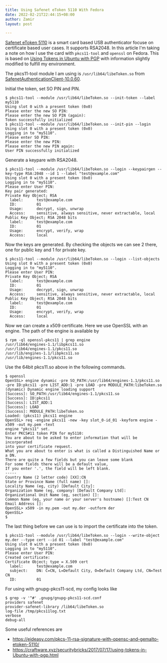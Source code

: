```yaml
---
title: Using Safenet eToken 5110 With Fedora
date: 2022-02-21T22:44:15+08:00
author: Zamir
layout: post

---
```


[Safenet eToken 5110](https://web.archive.org/web/20220221145346/https://cpl.thalesgroup.com/access-management/authenticators/pki-usb-authentication/etoken-5110-usb-token) is a smart card based USB authenticator focuse on certificate based user cases. It supports RSA2048. In this article I'm taking a note on how I use the card with `pkcs11-tool` and `openssl` on Fedora. This is based on [Using Tokens in Ubuntu with PGP](https://craftware.xyz/securitybricks/2017/07/17/using-tokens-in-Ubuntu-with-pgp.html) with information slightly modified to fulfill my environment.

The pkcs11-tool module I am using is `/usr/lib64/libeToken.so` from [SafenetAuthenticationClient-10.0.60](https://knowledge.digicert.com/generalinformation/INFO1982.html).

Initial the token, set SO PIN and PIN.

```
$ pkcs11-tool --module /usr/lib64/libeToken.so --init-token --label my5110
Using slot 0 with a present token (0x0)
Please enter the new SO PIN: 
Please enter the new SO PIN (again): 
Token successfully initialized
$ pkcs11-tool --module /usr/lib64/libeToken.so --init-pin --login
Using slot 0 with a present token (0x0)
Logging in to "my5110".
Please enter SO PIN: 
Please enter the new PIN: 
Please enter the new PIN again: 
User PIN successfully initialized
```
Generate a keypare with RSA2048.

```
$ pkcs11-tool --module /usr/lib64/libeToken.so --login --keypairgen --key-type RSA:2048 --id 1 --label "test@example.com"
Using slot 0 with a present token (0x0)
Logging in to "my5110".
Please enter User PIN: 
Key pair generated:
Private Key Object; RSA 
  label:      test@example.com
  ID:         01
  Usage:      decrypt, sign, unwrap
  Access:     sensitive, always sensitive, never extractable, local                                                                                                                           
Public Key Object; RSA 2048 bits                                                                                                                                                              
  label:      test@example.com                                                                                                                                                                
  ID:         01                                                                                                                                                                              
  Usage:      encrypt, verify, wrap                                                                                                                                                           
  Access:     local
```

Now the keys are generated. By checking the objects we can see 2 there, one for public key and 1 for private key.

```
$ pkcs11-tool --module /usr/lib64/libeToken.so --login --list-objects
Using slot 0 with a present token (0x0)                                                                                                                                                       
Logging in to "my5110".                                                                                                                                                                       
Please enter User PIN: 
Private Key Object; RSA 
  label:      test@example.com
  ID:         01
  Usage:      decrypt, sign, unwrap
  Access:     sensitive, always sensitive, never extractable, local
Public Key Object; RSA 2048 bits
  label:      test@example.com
  ID:         01
  Usage:      encrypt, verify, wrap
  Access:     local
```
Now we can create a x509 certificate. Here we use OpenSSL with an engine. The path of the engine is available by

```
$ rpm -ql openssl-pkcs11 | grep engine                                                                                                                                             
/usr/lib64/engines-1.1/libpkcs11.so
/usr/lib64/engines-1.1/pkcs11.so
/usr/lib/engines-1.1/libpkcs11.so
/usr/lib/engines-1.1/pkcs11.so
```

Use the 64bit pkcs11.so above in the following commands.

```
$ openssl 
OpenSSL> engine dynamic -pre SO_PATH:/usr/lib64/engines-1.1/pkcs11.so -pre ID:pkcs11 -pre LIST_ADD:1 -pre LOAD -pre MODULE_PATH:libeToken.so
(dynamic) Dynamic engine loading support
[Success]: SO_PATH:/usr/lib64/engines-1.1/pkcs11.so
[Success]: ID:pkcs11
[Success]: LIST_ADD:1
[Success]: LOAD
[Success]: MODULE_PATH:libeToken.so
Loaded: (pkcs11) pkcs11 engine
OpenSSL> req -engine pkcs11 -new -key slot_0-id_01 -keyform engine -x509 -out my.pem -text
engine "pkcs11" set.
Enter PKCS#11 token PIN for my5110:
You are about to be asked to enter information that will be incorporated
into your certificate request.
What you are about to enter is what is called a Distinguished Name or a DN.
There are quite a few fields but you can leave some blank
For some fields there will be a default value,
If you enter '.', the field will be left blank.
-----
Country Name (2 letter code) [XX]:CN
State or Province Name (full name) []:
Locality Name (eg, city) [Default City]:
Organization Name (eg, company) [Default Company Ltd]:
Organizational Unit Name (eg, section) []:
Common Name (eg, your name or your server's hostname) []:Test CN 
Email Address []:
OpenSSL> x509 -in my.pem -out my.der -outform der
OpenSSL> 
$ 
```

The last thing before we can use is to import the certificate into the token.

```
$ pkcs11-tool --module /usr/lib64/libeToken.so --login --write-object my.der --type cert --id 01 --label "test@example.com"
Using slot 0 with a present token (0x0)
Logging in to "my5110".
Please enter User PIN: 
Created certificate:
Certificate Object; type = X.509 cert
  label:      test@example.com
  subject:    DN: C=CN, L=Default City, O=Default Company Ltd, CN=Test CN
  ID:         01
```

For using with gnupg-pkcs11-scd, my config looks like

```
$ grep -v '^#' .gnupg/gnupg-pkcs11-scd.conf 
providers safenet
provider-safenet-library /lib64/libeToken.so
log-file /tmp/pkcs11log.txt
verbose
debug-all
```

Some useful references are

* https://eideasy.com/pkcs-11-rsa-signature-with-opensc-and-gemalto-etoken-5110/
* https://craftware.xyz/securitybricks/2017/07/17/using-tokens-in-Ubuntu-with-pgp.html
